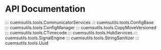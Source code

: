 # API Documentation

::: cuemsutils.tools.CommunicatorServices
::: cuemsutils.tools.ConfigBase
::: cuemsutils.tools.ConfigManager
::: cuemsutils.tools.CopyMoveVersioned
::: cuemsutils.tools.CTimecode
::: cuemsutils.tools.HubServices
::: cuemsutils.tools.SignalEngine
::: cuemsutils.tools.StringSanitizer
::: cuemsutils.tools.Uuid
